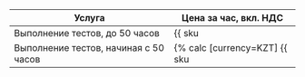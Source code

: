 | Услуга                                | Цена за час, вкл. НДС |
| ------------------------------------- | --------------------- |
| Выполнение тестов, до 50 часов        | {{ sku|KZT|load_testing.test_execution.v1|string }} |
| Выполнение тестов, начиная с 50 часов | {% calc [currency=KZT] {{ sku|KZT|load_testing.test_execution.v1|pricingRate.180000|number }} × 3600 %} |